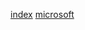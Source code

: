 
[index](https://jiechau.gitlab.io/yolo8/index.html)
[microsoft](https://microsoft.github.io/onnxjs-demo/#/)

